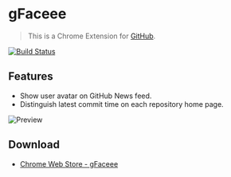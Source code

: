 # gFaceee

> This is a Chrome Extension for [GitHub](https://github.com/).

[![Build Status](https://drone.io/github.com/t32k/gFaceee/status.png)](https://drone.io/github.com/t32k/gFaceee/latest)

## Features

+ Show user avatar on GitHub News feed.
+ Distinguish latest commit time on each repository home page.

![Preview](http://i.imgur.com/jHB2HMc.png)

## Download

+ [Chrome Web Store - gFaceee](http://goo.gl/GMxHkC)
